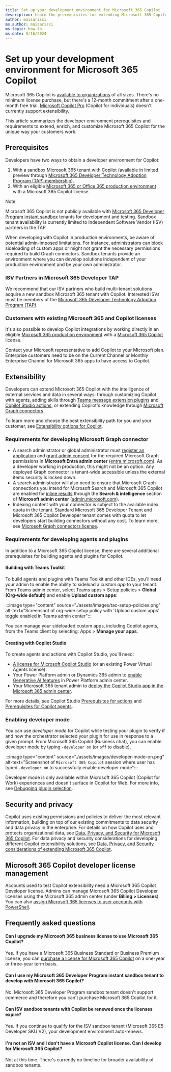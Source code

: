 ```yaml
---
title: Set up your development environment for Microsoft 365 Copilot
description: Learn the prerequisites for extending Microsoft 365 Copilot with agents, plugins, and connectors.
author: maisarissi
ms.author: maisarissi
ms.topic: how-to
ms.date: 9/16/2024
---
```


# Set up your development environment for Microsoft 365 Copilot

Microsoft 365 Copilot is [available to organizations](/copilot/microsoft-365/microsoft-365-copilot-overview#availability) of all sizes. There's no minimum license purchase, but there's a 12-month commitment after a one-month free trial. [Microsoft Copilot Pro](https://www.microsoft.com/store/b/copilotpro) (Copilot for individuals) doesn't currently support extensibility.

This article summarizes the developer environment prerequisites and requirements to extend, enrich, and customize Microsoft 365 Copilot for the unique way your customers work.

## Prerequisites

Developers have two ways to obtain a developer environment for Copilot:

1. With a sandbox Microsoft 365 tenant with Copilot (available in limited preview through [Microsoft 365 Developer Technology Adoption Program (TAP) membership](#isv-partners-in-microsoft-365-developer-tap)).
2. With an eligible [Microsoft 365 or Office 365 production environment](#customers-with-existing-microsoft-365-and-copilot-licenses) with a Microsoft 365 Copilot license.

> [!NOTE]
> Microsoft 365 Copilot is not publicly available with [Microsoft 365 Developer Program instant sandbox](https://developer.microsoft.com/microsoft-365/dev-program#Subscription) tenants for development and testing. Sandbox tenant availability is currently limited to Independent Software Vendor (ISV) partners in the TAP.

When developing with Copilot in production environments, be aware of potential admin-imposed limitations. For instance, administrators can block sideloading of custom apps or might not grant the necessary permissions required to build Graph connectors. Sandbox tenants provide an environment where you can develop solutions independent of your production environment and be your own administrator.

### ISV Partners in Microsoft 365 Developer TAP

We recommend that our ISV partners who build multi-tenant solutions acquire a new sandbox Microsoft 365 tenant with Copilot. Interested ISVs must be members of the [Microsoft 365 Developer Technology Adoption Program (TAP)](https://aka.ms/m365devtap).

### Customers with existing Microsoft 365 and Copilot licenses

It's also possible to develop Copilot integrations by working directly in an eligible [Microsoft 365 production environment](/copilot/microsoft-365/microsoft-365-copilot-overview#availability) with a [Microsoft 365 Copilot](https://www.microsoft.com/microsoft-365/enterprise/copilot-for-microsoft-365) license.

Contact your Microsoft representative to add Copilot to your Microsoft plan.  Enterprise customers need to be on the Current Channel or Monthly Enterprise Channel for Microsoft 365 apps to have access to Copilot.

## Extensibility

Developers can extend Microsoft 365 Copilot with the intelligence of external services and data in several ways: through customizing Copilot with agents, adding skills through [Teams message extension plugins](overview-message-extension-bot.md) and [Copilot Studio actions](overview-business-applications.md), or extending Copilot's knowledge through [Microsoft Graph connectors](overview-graph-connector.md).

To learn more and choose the best extensibility path for you and your customer, see [Extensibility options for Copilot](decision-guide.md).

### Requirements for developing Microsoft Graph connector

- A search administrator or global administrator must [register an application](/graph/toolkit/get-started/add-aad-app-registration) and [grant admin consent](/graph/connecting-external-content-deploy-teams#update-microsoft-graph-permissions) for the required Microsoft Graph permissions in **Microsoft Entra admin center** ([entra.microsoft.com](https://entra.microsoft.com/)). As a developer working in production, this might not be an option. Any deployed Graph connector is tenant-wide accessible unless the external items security is locked down.
- A search administrator will also need to ensure that Microsoft Graph connections you intend for Microsoft Search and Microsoft 365 Copilot are enabled for [inline results](/microsoftsearch/connectors-in-all-vertical) through the **Search & intelligence** section of **Microsoft admin center** ([admin.microsoft.com](https://admin.microsoft.com)).
- Indexing content with your connector is subject to the available index quota in the tenant. Standard Microsoft 365 Developer Tenant and Microsoft 365 Copilot Developer tenant comes with quota to let developers start building connectors without any cost. To learn more, see [Microsoft Graph connectors license](/microsoftsearch/licensing).

### Requirements for developing agents and plugins

In addition to a Microsoft 365 Copilot license, there are several additional prerequisites for building agents and plugins for Copilot.

#### Building with Teams Toolkit

To build agents and plugins with Teams Toolkit and other IDEs, you'll need your admin to enable the ability to sideload a *custom app* to your tenant. From Teams admin center, select Teams apps > Setup policies > **Global (Org-wide default)** and enable **Upload custom apps**:

:::image type="content" source="./assets/images/tac-setup-policies.png" alt-text="Screenshot of org-wide setup policy with 'Upload custom apps' toggle enabled in Teams admin center":::

You can manage your sideloaded custom apps, including Copilot agents, from the Teams client by selecting: Apps > **Manage your apps**.

#### Creating with Copilot Studio

To create agents and actions with Copilot Studio, you'll need:

- [A license for Microsoft Copilot Studio](/microsoft-copilot-studio/requirements-licensing-subscriptions) (or an existing Power Virtual Agents license).
- Your Power Platform admin or Dynamics 365 admin to [enable Generative AI features](/power-platform/admin/geographical-availability-copilot) in Power Platform admin center.
- Your Microsoft 365 tenant admin to [deploy the Copilot Studio app in the Microsoft 365 admin center](/microsoft-copilot-studio/copilot-plugins-overview#deploy-the-microsoft-copilot-studio-app-admin).

For more details, see Copilot Studio [Prerequisites for actions](/microsoft-copilot-studio/copilot-plugins-overview#use-actions-in-microsoft-copilot) and [Prerequisites for Copilot agents](/microsoft-copilot-studio/microsoft-copilot-extend-copilot-extensions#prerequisites).


### Enabling developer mode

You can use *developer mode* for Copilot while testing your plugin to verify if and how the orchestrator selected your plugin for use in response to a given prompt. From Microsoft 365 Copilot (Business chat), you can enable developer mode by typing `-developer on` (or `off` to disable).

:::image type="content" source="./assets/images/developer-mode-on.png" alt-text="Screenshot of `Microsoft 365 Copilot` session where user has typed `-developer on` to successfully enable developer mode":::

Developer mode is only available within Microsoft 365 Copilot (Copilot for Work) experiences and doesn't surface in Copilot for Web. For more info, see [Debugging plugin selection](debugging-copilot-plugin.md).

## Security and privacy

Copilot uses existing permissions and policies to deliver the most relevant information, building on top of our existing commitments to data security and data privacy in the enterprise. For details on how Copilot uses and protects organizational data, see [Data, Privacy, and Security for Microsoft 365 Copilot](/microsoft-365-copilot/microsoft-365-copilot-privacy). For data privacy and security considerations for developing different Copilot extensibility solutions, see [Data, Privacy, and Security considerations of extending Microsoft 365 Copilot](data-privacy-security.md).

## Microsoft 365 Copilot developer license management

Accounts used to test Copilot extensibility need a Microsoft 365 Copilot Developer license. Admins can manage Microsoft 365 Copilot Developer licenses using the Microsoft 365 admin center (under **Billing > Licenses**). You can also [assign Microsoft 365 licenses to user accounts with PowerShell](/microsoft-365/enterprise/assign-licenses-to-user-accounts-with-microsoft-365-powershell).

## Frequently asked questions

<!-- markdownlint-disable MD001 -->
#### Can I upgrade my Microsoft 365 business license to use Microsoft 365 Copilot?

Yes. If you have a Microsoft 365 Business Standard or Business Premium license, you can [purchase a license for Microsoft 365 Copilot](https://www.microsoft.com/microsoft-365/business/copilot-for-microsoft-365) on a one-year or three-year term basis.

#### Can I use my Microsoft 365 Developer Program instant sandbox tenant to develop with Microsoft 365 Copilot?

No. Microsoft 365 Developer Program sandbox tenant doesn't support commerce and therefore you can't purchase Microsoft 365 Copilot for it.

#### Can ISV sandbox tenants with Copilot be renewed once the licenses expire?

Yes. If you continue to qualify for the ISV sandbox tenant (Microsoft 365 E5 Developer SKU V2), your development environment auto-renews.

#### I'm not an ISV and I don't have a Microsoft Copilot license. Can I develop for Microsoft 365 Copilot?

Not at this time. There's currently no timeline for broader availability of sandbox tenants.
<!-- markdownlint-enable MD001 -->
